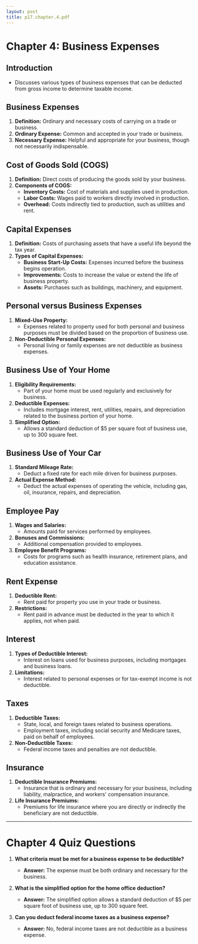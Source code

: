 ```yaml
---
layout: post
title: p17.chapter.4.pdf
--- 
```


# Chapter 4: Business Expenses

## Introduction
- Discusses various types of business expenses that can be deducted from gross income to determine taxable income.

## Business Expenses
1. **Definition:** Ordinary and necessary costs of carrying on a trade or business.
2. **Ordinary Expense:** Common and accepted in your trade or business.
3. **Necessary Expense:** Helpful and appropriate for your business, though not necessarily indispensable.

## Cost of Goods Sold (COGS)
1. **Definition:** Direct costs of producing the goods sold by your business.
2. **Components of COGS:**
   - **Inventory Costs:** Cost of materials and supplies used in production.
   - **Labor Costs:** Wages paid to workers directly involved in production.
   - **Overhead:** Costs indirectly tied to production, such as utilities and rent.

## Capital Expenses
1. **Definition:** Costs of purchasing assets that have a useful life beyond the tax year.
2. **Types of Capital Expenses:**
   - **Business Start-Up Costs:** Expenses incurred before the business begins operation.
   - **Improvements:** Costs to increase the value or extend the life of business property.
   - **Assets:** Purchases such as buildings, machinery, and equipment.

## Personal versus Business Expenses
1. **Mixed-Use Property:**
   - Expenses related to property used for both personal and business purposes must be divided based on the proportion of business use.
2. **Non-Deductible Personal Expenses:**
   - Personal living or family expenses are not deductible as business expenses.

## Business Use of Your Home
1. **Eligibility Requirements:**
   - Part of your home must be used regularly and exclusively for business.
2. **Deductible Expenses:**
   - Includes mortgage interest, rent, utilities, repairs, and depreciation related to the business portion of your home.
3. **Simplified Option:**
   - Allows a standard deduction of $5 per square foot of business use, up to 300 square feet.

## Business Use of Your Car
1. **Standard Mileage Rate:**
   - Deduct a fixed rate for each mile driven for business purposes.
2. **Actual Expense Method:**
   - Deduct the actual expenses of operating the vehicle, including gas, oil, insurance, repairs, and depreciation.

## Employee Pay
1. **Wages and Salaries:**
   - Amounts paid for services performed by employees.
2. **Bonuses and Commissions:**
   - Additional compensation provided to employees.
3. **Employee Benefit Programs:**
   - Costs for programs such as health insurance, retirement plans, and education assistance.

## Rent Expense
1. **Deductible Rent:**
   - Rent paid for property you use in your trade or business.
2. **Restrictions:**
   - Rent paid in advance must be deducted in the year to which it applies, not when paid.

## Interest
1. **Types of Deductible Interest:**
   - Interest on loans used for business purposes, including mortgages and business loans.
2. **Limitations:**
   - Interest related to personal expenses or for tax-exempt income is not deductible.

## Taxes
1. **Deductible Taxes:**
   - State, local, and foreign taxes related to business operations.
   - Employment taxes, including social security and Medicare taxes, paid on behalf of employees.
2. **Non-Deductible Taxes:**
   - Federal income taxes and penalties are not deductible.

## Insurance
1. **Deductible Insurance Premiums:**
   - Insurance that is ordinary and necessary for your business, including liability, malpractice, and workers' compensation insurance.
2. **Life Insurance Premiums:**
   - Premiums for life insurance where you are directly or indirectly the beneficiary are not deductible.

---

# Chapter 4 Quiz Questions

1. **What criteria must be met for a business expense to be deductible?**
   - **Answer:** The expense must be both ordinary and necessary for the business.

2. **What is the simplified option for the home office deduction?**
   - **Answer:** The simplified option allows a standard deduction of $5 per square foot of business use, up to 300 square feet.

3. **Can you deduct federal income taxes as a business expense?**
   - **Answer:** No, federal income taxes are not deductible as a business expense.
